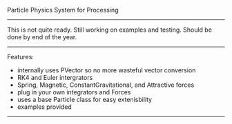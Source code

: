 Particle Physics System for Processing

<hr />

This is not quite ready. Still working on examples and testing. 
Should be done by end of the year.

<hr />

Features:
<ul>
   <li>internally uses PVector so no more wasteful vector conversion</li>
   <li>RK4 and Euler intergrators</li>
   <li>Spring, Magnetic, ConstantGravitational, and Attractive forces</li>
   <li>plug in your own integrators and Forces</li>
   <li>uses a base Particle class for easy extenisbility</li>
   <li>examples provided</li>
</ul>

<hr />


